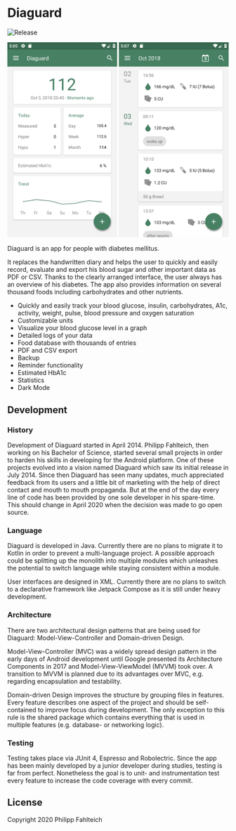 # Diaguard

![Release](https://img.shields.io/badge/Release-3.4.2-blue)

<img src="./resource/screenshot/overview.png" width="250"> <img src="./resource/screenshot/log.png" width="250">

Diaguard is an app for people with diabetes mellitus.

It replaces the handwritten diary and helps the user to quickly and easily record, evaluate and export his blood sugar and other important data as PDF or CSV. Thanks to the clearly arranged interface, the user always has an overview of his diabetes. The app also provides information on several thousand foods including carbohydrates and other nutrients.

* Quickly and easily track your blood glucose, insulin, carbohydrates, A1c, activity, weight, pulse, blood pressure and oxygen saturation
* Customizable units
* Visualize your blood glucose level in a graph
* Detailed logs of your data
* Food database with thousands of entries
* PDF and CSV export
* Backup
* Reminder functionality
* Estimated HbA1c
* Statistics
* Dark Mode

## Development

### History

Development of Diaguard started in April 2014. Philipp Fahlteich, then working on his Bachelor of Science, started several small projects in order to harden his skills in developing for the Android platform. One of these projects evolved into a vision named Diaguard which saw its initial release in July 2014. Since then Diaguard has seen many updates, much appreciated feedback from its users and a little bit of marketing with the help of direct contact and mouth to mouth propaganda. But at the end of the day every line of code has been provided by one sole developer in his spare-time. This should change in April 2020 when the decision was made to go open source.

### Language

Diaguard is developed in Java. Currently there are no plans to migrate it to Kotlin in order to prevent a multi-language project. A possible approach could be splitting up the monolith into multiple modules which unleashes the potential to switch language while staying consistent within a module. 

User interfaces are designed in XML. Currently there are no plans to switch to a declarative framework like Jetpack Compose as it is still under heavy development.

### Architecture

There are two architectural design patterns that are being used for Diaguard: Model-View-Controller and Domain-driven Design.

Model-View-Controller (MVC) was a widely spread design pattern in the early days of Android development until Google presented its Architecture Components in 2017 and Model-View-ViewModel (MVVM) took over. A transition to MVVM is planned due to its advantages over MVC, e.g. regarding encapsulation and testability. 

Domain-driven Design improves the structure by grouping files in features. Every feature describes one aspect of the project and should be self-contained to improve focus during development. The only exception to this rule is the shared package which contains everything that is used in multiple features (e.g. database- or networking logic).
 
### Testing

Testing takes place via JUnit 4, Espresso and Robolectric. Since the app has been mainly developed by a junior developer during studies, testing is far from perfect. Nonetheless the goal is to unit- and instrumentation test every feature to increase the code coverage with every commit.

## License

Copyright 2020 Philipp Fahlteich

